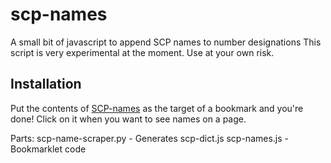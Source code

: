 scp-names
=========

A small bit of javascript to append SCP names to number designations
This script is very experimental at the moment. Use at your own risk.


Installation
------------
Put the contents of
[SCP-names](https://raw.githubusercontent.com/Speculative/scp-names/master/bookmarklet)
as the target of a bookmark and you're done! Click on it when you want to
see names on a page.

Parts:
scp-name-scraper.py - Generates scp-dict.js
scp-names.js - Bookmarklet code
